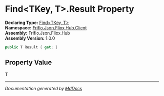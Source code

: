 ﻿<!--  
  <auto-generated>   
    The contents of this file were generated by a tool.  
    Changes to this file may be list if the file is regenerated  
  </auto-generated>   
-->

# Find\<TKey, T\>.Result Property

**Declaring Type:** [Find\<TKey, T\>](../index.md)  
**Namespace:** [Friflo.Json.Fliox.Hub.Client](../../index.md)  
**Assembly:** Friflo.Json.Fliox.Hub  
**Assembly Version:** 1.0.0

```csharp
public T Result { get; }
```

## Property Value

T

___

*Documentation generated by [MdDocs](https://github.com/ap0llo/mddocs)*
